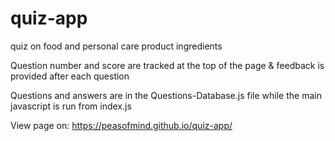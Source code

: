# quiz-app
quiz on food and personal care product ingredients

Question number and score are tracked at the top of the page &
feedback is provided after each question

Questions and answers are in the Questions-Database.js file while
the main javascript is run from index.js

View page on: https://peasofmind.github.io/quiz-app/
